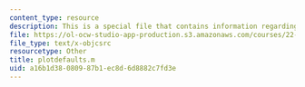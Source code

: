 ```yaml
---
content_type: resource
description: This is a special file that contains information regarding plotdefaults.
file: https://ol-ocw-studio-app-production.s3.amazonaws.com/courses/22-15-essential-numerical-methods-fall-2014/a16b1d38080987b1ec8d6d8882c7fd3e_plotdefaults.m
file_type: text/x-objcsrc
resourcetype: Other
title: plotdefaults.m
uid: a16b1d38-0809-87b1-ec8d-6d8882c7fd3e
---
```

